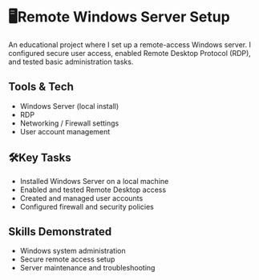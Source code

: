 # 🖥Remote Windows Server Setup

An educational project where I set up a remote-access Windows server. I configured secure user access, enabled Remote Desktop Protocol (RDP), and tested basic administration tasks.

## Tools & Tech
- Windows Server (local install)
- RDP
- Networking / Firewall settings
- User account management

## 🛠Key Tasks
- Installed Windows Server on a local machine
- Enabled and tested Remote Desktop access
- Created and managed user accounts
- Configured firewall and security policies

## Skills Demonstrated
- Windows system administration
- Secure remote access setup
- Server maintenance and troubleshooting
